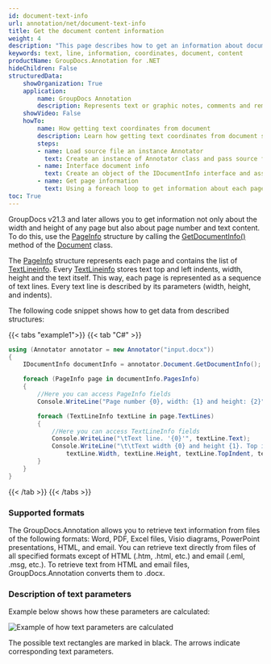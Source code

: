 ```yaml
---
id: document-text-info
url: annotation/net/document-text-info
title: Get the document content information
weight: 4
description: "This page describes how to get an information about document content using GroupDocs.Annotation for .NET API."
keywords: text, line, information, coordinates, document, content
productName: GroupDocs.Annotation for .NET
hideChildren: False
structuredData:
    showOrganization: True
    application:    
        name: GroupDocs Annotation
        description: Represents text or graphic notes, comments and remarks attached to a specific part of the content of the document using C#
    showVideo: False
    howTo:
        name: How getting text coordinates from document
        description: Learn how getting text coordinates from document step by step
        steps:
        - name: Load source file an instance Annotator
          text: Create an instance of Annotator class and pass source file path as a constructor parameter. You may specify absolute or relative file path as per your requirements.
        - name: Interface document info
          text: Create an object of the IDocumentInfo interface and assign document information to it.
        - name: Get page information
          text: Using a foreach loop to get information about each page
toc: True
---
```


GroupDocs v21.3 and later allows you to get information not only about the width and height of any page but also about page number and text content. To do this, use the [PageInfo](https://reference.groupdocs.com/annotation/net/groupdocs.annotation.models/pageinfo) structure by calling the [GetDocumentInfo()](https://reference.groupdocs.com/annotation/net/groupdocs.annotation/document/methods/getdocumentinfo) method of the [Document](https://reference.groupdocs.com/annotation/net/groupdocs.annotation/document) class.

The [PageInfo](https://reference.groupdocs.com/annotation/net/groupdocs.annotation.models/pageinfo) structure represents each page and contains the list of [TextLineinfo](https://reference.groupdocs.com/annotation/net/groupdocs.annotation.models/textlineinfo). Every [TextLineinfo](https://reference.groupdocs.com/annotation/net/groupdocs.annotation.models/textlineinfo) stores text top and left indents, width, height and the text itself. This way, each page is represented as a sequence of text lines. Every text line is described by its parameters (width, height, and indents).

The following code snippet shows how to get data from described structures:

{{< tabs "example1">}}
{{< tab "C#" >}}
```csharp
using (Annotator annotator = new Annotator("input.docx"))
{
    IDocumentInfo documentInfo = annotator.Document.GetDocumentInfo();

    foreach (PageInfo page in documentInfo.PagesInfo)
    {
        //Here you can access PageInfo fields
        Console.WriteLine("Page number {0}, width: {1} and height: {2}", page.PageNumber, page.Width, page.Height);

        foreach (TextLineInfo textLine in page.TextLines)
        {
            //Here you can access TextLineInfo fields
            Console.WriteLine("\tText line. '{0}'", textLine.Text);
            Console.WriteLine("\t\tText width {0} and height {1}. Top indent: {2}, left indent: {3}", 
                textLine.Width, textLine.Height, textLine.TopIndent, textLine.LeftIndent);
        }
    }
}
```
{{< /tab >}}
{{< /tabs >}}

### Supported formats

The GroupDocs.Annotation allows you to retrieve text information from files of the following formats: Word, PDF, Excel files, Visio diagrams, PowerPoint presentations, HTML, and email. You can retrieve text directly from files of all specified formats except of HTML (.htm, .html, etc.) and email (.eml, .msg, etc.). To retrieve text from HTML and email files, GroupDocs.Annotation converts them to .docx.

### Description of text parameters

Example below shows how these parameters are calculated:

 ![Example of how text parameters are calculated](/annotation/net/images/highlighted-text.png)


The possible text rectangles are marked in black. The arrows indicate corresponding text parameters. 